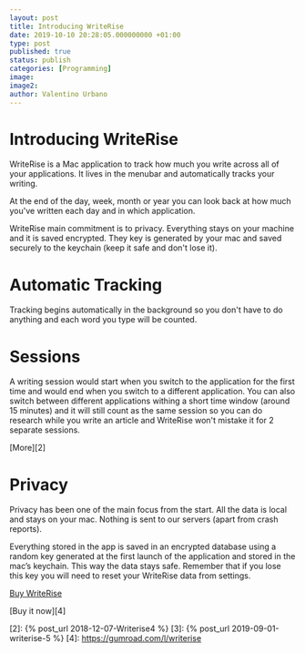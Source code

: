 ```yaml
---
layout: post
title: Introducing WriteRise
date: 2019-10-10 20:28:05.000000000 +01:00
type: post
published: true
status: publish
categories: [Programming]
image:
image2:
author: Valentino Urbano
---
```


# Introducing WriteRise

WriteRise is a Mac application to track how much you write across all of your applications. It lives in the menubar and automatically tracks your writing.

At the end of the day, week, month or year you can look back at how much you've written each day and in which application.

WriteRise main commitment is to privacy. Everything stays on your machine and it is saved encrypted. They key is generated by your mac and saved securely to the keychain (keep it safe and don't lose it).

# Automatic Tracking

Tracking begins automatically in the background so you don't have to do anything and each word you type will be counted.

# Sessions

A writing session would start when you switch to the application for the first time and would end when you switch to a different application. You can also switch between different applications withing a short time window (around 15 minutes) and it will still count as the same session so you can do research while you write an article and WriteRise won't mistake it for 2 separate sessions.

[More][2]

# Privacy

Privacy has been one of the main focus from the start. All the data is local and stays on your mac. Nothing is sent to our servers (apart from crash reports).

Everything stored in the app is saved in an encrypted database using a random key generated at the first launch of the application and stored in the mac’s keychain. This way the data stays safe. Remember that if you lose this key you will need to reset your WriteRise data from settings.

<script async src="https://gumroad.com/js/gumroad.js"></script>
<a class="gumroad-button" href="https://gum.co/writerise?wanted=true" target="_blank">Buy WriteRise</a>

[Buy it now][4]

[2]: {% post_url 2018-12-07-Writerise4 %}
[3]: {% post_url 2019-09-01-writerise-5 %}
[4]: https://gumroad.com/l/writerise